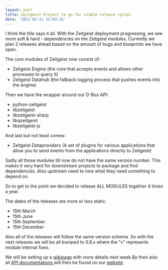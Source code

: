 ```yaml
---
layout: post
title: Zeitgeist Project to go for stable release cycles
date: '2011-02-11 13:03:31'
---
```


I think the title says it all. With the Zeitgeist deployment progressing, we see more soft &amp; hard - dependencies on the Zeitgeist modules. Currently we plan 2 releases ahead based on the amount of bugs and blueprints we have open.

The core modules of Zeitgeist now consist of:
<ul>
	<li>Zeitgeist Engine (the core that accepts events and allows other processes to query it)</li>
	<li>Zeitgeist Datahub (the fallback logging process that pushes events into the engine)</li>
</ul>
Then we have the wrapper around our D-Bus API:
<ul>
	<li>python-zeitgeist</li>
	<li>libzeitgeist</li>
	<li>libzeitgeist-sharp</li>
	<li>libqzeitgeist</li>
	<li>libzeitgeist-js</li>
</ul>
And last but not least comes:
<ul>
	<li>Zeitgeist Dataproviders (A set of plugins for various applications that allow you to send events from the applications directly to Zeitgeist)</li>
</ul>
Sadly all those modules till now do not have the same version number. This makes it very hard for downstream projects to package and find dependencies. Also upstream need to now what they need something to depend on.

So to get to the point we decided to release ALL MODULES together 4 times a year.

The dates of the releases are more or less static:
<ul>
	<li>15th March</li>
	<li>15th June</li>
	<li>15th September</li>
	<li>15th December</li>
</ul>
Also all of the releases will follow the same version schema. So with the next releases we will be all bumped to 0.8.x where the "x" represents module internal fixes.

We will be setting up a <a href="http://wiki.zeitgeist-project.com">wikipage</a> with more details next week.By then also all <a href="http://zeitgeist-project.com/development/documentation/">API documentations </a>will then be found on our <a href="http://zeitgeist-project.com/">website</a>.